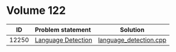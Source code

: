 # Volume 122

|  ID   |                                                               Problem statement                                                                |                             Solution                             |
|:-----:|:-----------------------------------------------------------------------------------------------------------------------------------------------|:----------------------------------------------------------------:|
| 12250 | [Language Detection](http://uva.onlinejudge.org/index.php?option=com_onlinejudge&Itemid=8&category=244&page=show_problem&problem=3402)         | [language_detection.cpp](./language_detection.cpp)               |
